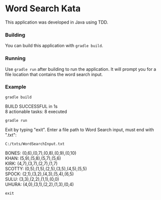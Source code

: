 # Word Search Kata
This application was developed in Java using TDD.

### Building
You can build this application with `gradle build`.

### Running
Use `gradle run` after building to run the application. It will prompt you for a file location that contains the word search input.

### Example
```
gradle build
```
BUILD SUCCESSFUL in 1s  
8 actionable tasks: 8 executed
```
gradle run
```
Exit by typing "exit".  Enter a file path to Word Search input, must end with ".txt":
```
C:/txts/WordSearchInput.txt
```
BONES: (0,6),(0,7),(0,8),(0,9),(0,10)  
KHAN: (5,9),(5,8),(5,7),(5,6)  
KIRK: (4,7),(3,7),(2,7),(1,7)  
SCOTTY: (0,5),(1,5),(2,5),(3,5),(4,5),(5,5)  
SPOCK: (2,1),(3,2),(4,3),(5,4),(6,5)  
SULU: (3,3),(2,2),(1,1),(0,0)  
UHURA: (4,0),(3,1),(2,2),(1,3),(0,4)
```
exit
```
